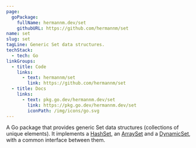 ```yaml
---
page:
  goPackage:
    fullName: hermannm.dev/set
    githubURL: https://github.com/hermannm/set
name: set
slug: set
tagLine: Generic Set data structures.
techStack:
  - tech: Go
linkGroups:
  - title: Code
    links:
      - text: hermannm/set
        link: https://github.com/hermannm/set
  - title: Docs
    links:
      - text: pkg.go.dev/hermannm.dev/set
        link: https://pkg.go.dev/hermannm.dev/set
        iconPath: /img/icons/go.svg
---
```


A Go package that provides generic Set data structures (collections of unique elements). It
implements a [HashSet](https://pkg.go.dev/hermannm.dev/set#HashSet), an
[ArraySet](https://pkg.go.dev/hermannm.dev/set#ArraySet) and a
[DynamicSet](https://pkg.go.dev/hermannm.dev/set#DynamicSet), with a common interface between them.
